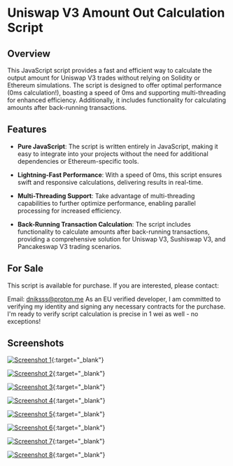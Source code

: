 # Uniswap V3 Amount Out Calculation Script

## Overview

This JavaScript script provides a fast and efficient way to calculate the output amount for Uniswap V3 trades without relying on Solidity or Ethereum simulations. The script is designed to offer optimal performance (0ms calculation!), boasting a speed of 0ms and supporting multi-threading for enhanced efficiency. Additionally, it includes functionality for calculating amounts after back-running transactions.

## Features

- **Pure JavaScript**: The script is written entirely in JavaScript, making it easy to integrate into your projects without the need for additional dependencies or Ethereum-specific tools.

- **Lightning-Fast Performance**: With a speed of 0ms, this script ensures swift and responsive calculations, delivering results in real-time.

- **Multi-Threading Support**: Take advantage of multi-threading capabilities to further optimize performance, enabling parallel processing for increased efficiency.

- **Back-Running Transaction Calculation**: The script includes functionality to calculate amounts after back-running transactions, providing a comprehensive solution for Uniswap V3, Sushiswap V3, and Pancakeswap V3 trading scenarios.

## For Sale
This script is available for purchase. If you are interested, please contact: 

Email: dniksss@proton.me
As an EU verified developer, I am committed to verifying my identity and signing any necessary contracts for the purchase. I'm ready to verify script calculation is precise in 1 wei as well - no exceptions!

## Screenshots

[![Screenshot 1](https://i.ibb.co/TRFgQ19/image7.png)](https://i.ibb.co/TRFgQ19/image7.png){:target="_blank"}

[![Screenshot 2](https://i.ibb.co/5xTg5nn/image6.png)](https://i.ibb.co/5xTg5nn/image6.png){:target="_blank"}

[![Screenshot 3](https://i.ibb.co/pzScnGS/image5.png)](https://i.ibb.co/pzScnGS/image5.png){:target="_blank"}

[![Screenshot 4](https://i.ibb.co/3zr80MF/image4.png)](https://i.ibb.co/3zr80MF/image4.png){:target="_blank"}

[![Screenshot 5](https://i.ibb.co/BZsZWFJ/image3.png)](https://i.ibb.co/BZsZWFJ/image3.png){:target="_blank"}

[![Screenshot 6](https://i.ibb.co/m52Q3mV/image2.png)](https://i.ibb.co/m52Q3mV/image2.png){:target="_blank"}

[![Screenshot 7](https://i.ibb.co/12Lb7p6/image1.png)](https://i.ibb.co/12Lb7p6/image1.png){:target="_blank"}

[![Screenshot 8](https://i.ibb.co/rd6KqFj/image0.png)](https://i.ibb.co/rd6KqFj/image0.png){:target="_blank"}



